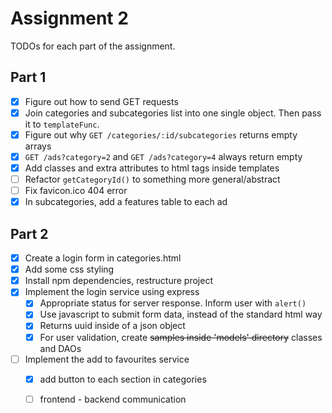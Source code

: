 # Assignment 2

TODOs for each part of the assignment.

## Part 1

- [x] Figure out how to send GET requests
- [x] Join categories and subcategories list into one single object. Then pass
  it to `templateFunc`.
- [x] Figure out why `GET /categories/:id/subcategories` returns empty arrays
- [x] `GET /ads?category=2` and `GET /ads?category=4` always return empty
- [x] Add classes and extra attributes to html tags inside templates
- [ ] Refactor `getCategoryId()` to something more general/abstract
- [ ] Fix favicon.ico 404 error
- [x] In subcategories, add a features table to each ad

## Part 2

- [x] Create a login form in categories.html
- [x] Add some css styling
- [x] Install npm dependencies, restructure project
- [x] Implement the login service using express
    - [x] Appropriate status for server response. Inform user with `alert()`
    - [x] Use javascript to submit form data, instead of the standard html way
    - [x] Returns uuid inside of a json object
    - [x] For user validation, create ~~samples inside 'models' directory~~
      classes and DAOs
- [ ] Implement the add to favourites service
    - [x] add button to each section in categories
    - [ ] frontend - backend communication

